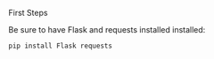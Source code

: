 First Steps

Be sure to have Flask and requests installed installed:
```
pip install Flask requests
```